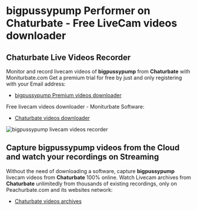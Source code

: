 # bigpussypump Performer on Chaturbate - Free LiveCam videos downloader

## Chaturbate Live Videos Recorder

Monitor and record livecam videos of **bigpussypump** from **Chaturbate** with Moniturbate.com
Get a premium trial for free by just and only registering with your Email address:
* [bigpussypump Premium videos downloader](https://moniturbate.com/request-demo-licence-key.html)

Free livecam videos downloader - Moniturbate Software:
* [Chaturbate videos downloader](https://moniturbate.com/moniturbate-download-software.html)

![bigpussypump livecam videos recorder](https://peachurnet.com/templates/moniturbate-software.png)


## Capture bigpussypump videos from the Cloud and watch your recordings on Streaming

Without the need of downloading a software, capture **bigpussypump** livecam videos from **Chaturbate** 100% online.
Watch Livecam archives from **Chaturbate** unlimitedly from thousands of existing recordings, only on Peachurbate.com and its websites network:
* [Chaturbate videos archives](https://peachurnet.com/)